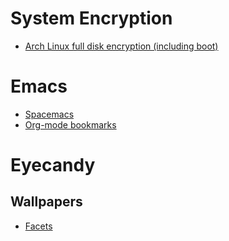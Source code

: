 # System Encryption
- [Arch Linux full disk encryption (including boot)](http://www.pavelkogan.com/2014/05/23/luks-full-disk-encryption/)

# Emacs
- [Spacemacs](https://github.com/syl20bnr/spacemacs)
- [Org-mode bookmarks](http://orgmode.org/worg/org-contrib/org-annotation-helper.html)

# Eyecandy
## Wallpapers
- [Facets](http://www.facets.la/wallpapers/)
